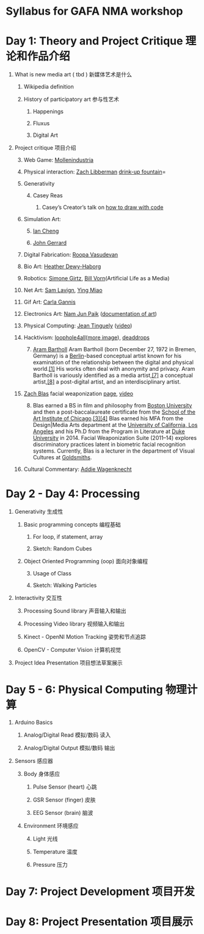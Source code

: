 # Syllabus for GAFA NMA workshop

# Day 1: Theory and Project Critique 理论和作品介绍

1. What is new media art ( tbd ) 新媒体艺术是什么

    1. Wikipedia definition 

    2. History of participatory art 参与性艺术

        1. Happenings 

        2. Fluxus

        3. Digital Art

2. Project critique 项目介绍

    3. Web Game: [Mollenindustria](http://www.molleindustria.org/) 

    4. Physical interaction: [Zach Libberman](http://thesystemis.com/)   [drink-up fountain](https://www.youtube.com/watch?v=bl_0BfPlJYc)=

    5. Generativity

        4. Casey Reas

            1. Casey’s Creator’s talk on [how to draw with code](https://www.youtube.com/watch?v=_8DMEHxOLQE)

    6. Simulation Art:

        5. [Ian Cheng](http://www.iancheng.com/)

        6. [John Gerrard](http://www.johngerrard.net/) 

    7. Digital Fabrication: [Roopa Vasudevan](http://rouxpz.com/) 

    8. Bio Art: [Heather Dewy-Haborg](http://deweyhagborg.com/)  

    9. Robotics: [Simone Girtz](https://www.youtube.com/channel/UC3KEoMzNz8eYnwBC34RaKCQ), [Bill Vorn](http://billvorn.concordia.ca/menuall.html)(Artificial Life as a Media) 

    10. Net Art: [Sam Lavign](http://lav.io/), [Ying Miao](https://www.thedeadpixelofmyeye.com/)  

    11. Gif Art: [Carla Gannis](http://www.carlagannis.com/) 

    12. Electronics Art: [Nam Jun Paik](http://www.paikstudios.com/) ([documentation of art](http://zhenzhenqi.com/NMA3012/namjunepaik/)) 

    13. Physical Computing: [Jean Tinguely](http://www.theartstory.org/artist-tinguely-jean.htm) ([video](https://www.youtube.com/watch?v=P6XlaeDJ_sE&t=80s)) 

    14. Hacktivism: [loophole4all](http://loophole4all.com/)([more image](https://www.flickr.com/photos/paolocirio/albums/72157669876754813/with/28646642164/)), [deaddrops](https://deaddrops.com/)

        7. [Aram Bartholl](http://datenform.de/index.html) Aram Bartholl (born December 27, 1972 in Bremen, Germany) is a [Berlin](https://en.wikipedia.org/wiki/Berlin)-based conceptual artist known for his examination of the relationship between the digital and physical world.[[1]](https://en.wikipedia.org/wiki/Aram_Bartholl#cite_note-1) His works often deal with anonymity and privacy. Aram Bartholl is variously identified as a media artist,[[7]](https://en.wikipedia.org/wiki/Aram_Bartholl#cite_note-7) a conceptual artist,[[8]](https://en.wikipedia.org/wiki/Aram_Bartholl#cite_note-8) a post-digital artist, and an interdisciplinary artist.

    15. [Zach Blas](http://www.zachblas.info/) facial weaponization [page](http://www.zachblas.info/works/facial-weaponization-suite/), [video](https://vimeo.com/57882032) 

        8. Blas earned a BS in film and philosophy from [Boston University](https://en.wikipedia.org/wiki/Boston_University) and then a post-baccalaureate certificate from the [School of the Art Institute of Chicago](https://en.wikipedia.org/wiki/School_of_the_Art_Institute_of_Chicago).[[3]](https://en.wikipedia.org/wiki/Zach_Blas#cite_note-3)[[4]](https://en.wikipedia.org/wiki/Zach_Blas#cite_note-4) Blas earned his MFA from the Design|Media Arts department at the [University of California, Los Angeles](https://en.wikipedia.org/wiki/University_of_California,_Los_Angeles) and his Ph.D from the Program in Literature at [Duke University](https://en.wikipedia.org/wiki/Duke_University) in 2014. Facial Weaponization Suite (2011–14) explores discriminatory practices latent in biometric facial recognition systems. Currently, Blas is a lecturer in the department of Visual Cultures at [Goldsmiths](https://en.wikipedia.org/wiki/Goldsmiths,_University_of_London).

    16. Cultural Commentary: [Addie Wagenknecht](http://www.placesiveneverbeen.com/) 

# Day 2 - Day 4: Processing

1. Generativity 生成性

    1. Basic programming concepts 编程基础

        1. For loop, if statement, array

        2. Sketch: Random Cubes

    2. Object Oriented Programming (oop) 面向对象编程

        3. Usage of Class

        4. Sketch: Walking Particles

2. Interactivity 交互性

    3. Processing Sound library 声音输入和输出

    4. Processing Video library 视频输入和输出

    5. Kinect - OpenNI Motion Tracking 姿势和节点追踪

    6. OpenCV - Computer Vision 计算机视觉

3. Project Idea Presentation  项目想法草案展示

# Day 5 - 6: Physical Computing 物理计算 

1. Arduino Basics 

    1. Analog/Digital Read 模拟/数码 读入

    2. Analog/Digital Output 模拟/数码 输出

2. Sensors 感应器

    3. Body 身体感应

        1. Pulse Sensor (heart) 心跳

        2. GSR Sensor (finger) 皮肤

        3. EEG Sensor (brain) 脑波

    4. Environment 环境感应

        4. Light 光线

        5. Temperature 温度

        6. Pressure 压力

# Day 7: Project Development 项目开发

# Day 8: Project Presentation 项目展示

